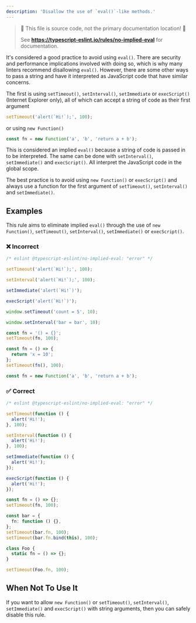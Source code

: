 ```yaml
---
description: 'Disallow the use of `eval()`-like methods.'
---
```


> 🛑 This file is source code, not the primary documentation location! 🛑
>
> See **https://typescript-eslint.io/rules/no-implied-eval** for documentation.

It's considered a good practice to avoid using `eval()`. There are security and performance implications involved with doing so, which is why many linters recommend disallowing `eval()`. However, there are some other ways to pass a string and have it interpreted as JavaScript code that have similar concerns.

The first is using `setTimeout()`, `setInterval()`, `setImmediate` or `execScript()` (Internet Explorer only), all of which can accept a string of code as their first argument

```ts
setTimeout('alert(`Hi!`);', 100);
```

or using `new Function()`

```ts
const fn = new Function('a', 'b', 'return a + b');
```

This is considered an implied `eval()` because a string of code is
passed in to be interpreted. The same can be done with `setInterval()`, `setImmediate()` and `execScript()`. All interpret the JavaScript code in the global scope.

The best practice is to avoid using `new Function()` or `execScript()` and always use a function for the first argument of `setTimeout()`, `setInterval()` and `setImmediate()`.

## Examples

This rule aims to eliminate implied `eval()` through the use of `new Function()`, `setTimeout()`, `setInterval()`, `setImmediate()` or `execScript()`.

<!--tabs-->

### ❌ Incorrect

```ts
/* eslint @typescript-eslint/no-implied-eval: "error" */

setTimeout('alert(`Hi!`);', 100);

setInterval('alert(`Hi!`);', 100);

setImmediate('alert(`Hi!`)');

execScript('alert(`Hi!`)');

window.setTimeout('count = 5', 10);

window.setInterval('bar = bar', 10);

const fn = '() = {}';
setTimeout(fn, 100);

const fn = () => {
  return 'x = 10';
};
setTimeout(fn(), 100);

const fn = new Function('a', 'b', 'return a + b');
```

### ✅ Correct

```ts
/* eslint @typescript-eslint/no-implied-eval: "error" */

setTimeout(function () {
  alert('Hi!');
}, 100);

setInterval(function () {
  alert('Hi!');
}, 100);

setImmediate(function () {
  alert('Hi!');
});

execScript(function () {
  alert('Hi!');
});

const fn = () => {};
setTimeout(fn, 100);

const bar = {
  fn: function () {},
};
setTimeout(bar.fn, 100);
setTimeout(bar.fn.bind(this), 100);

class Foo {
  static fn = () => {};
}

setTimeout(Foo.fn, 100);
```

## When Not To Use It

If you want to allow `new Function()` or `setTimeout()`, `setInterval()`, `setImmediate()` and `execScript()` with string arguments, then you can safely disable this rule.

